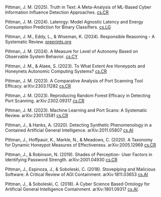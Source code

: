 Pittman, J. M. (2025). Truth in Text: A Meta-Analysis of ML-Based Cyber Information Influence Detection Approaches. [cs.CR](https://doi.org/10.48550/arXiv.2503.22686)

Pittman, J. M. (2024). Latenrgy: Model Agnostic Latency and Energy Consumption Prediction for Binary Classifiers. [cs.LG](https://doi.org/10.48550/arXiv.2412.19241)

Pittman, J. M., Eddy, L., & Wiseman, K. (2024). Responsible Reasoning - A Systematic Review. [preprints.org](https://www.preprints.org/manuscript/202410.0985/v1/download)

Pittman, J. M. (2024). A Measure for Level of Autonomy Based on Observable System Behavior. [cs.CY](https://arxiv.org/pdf/2407.14975)

Pittman, J. M., & Alaee, S. (2023). To What Extent Are Honeypots and Honeynets Autonomic Computing Systems? [cs.CR](http://arxiv.org/abs/2307.11038)

Pittman, J. M. (2023). A Comparative Analysis of Port Scanning Tool Efficacy. arXiv:2303.11282 [cs.CR](https://arxiv.org/abs/2303.11282)

Pittman, J. M. (2023). Reproducing Random Forest Efficacy in Detecting Port Scanning. arXiv:2302.09317 [cs.CR](https://arxiv.org/abs/2302.09317)

Pittman, J. M. (2023). Machine Learning and Port Scans: A Systematic Review. arXiv:2301.13581 [cs.CR](https://arxiv.org/abs/2301.13581)

Pittman, J., & Hanks, A. (2020). Detecting Synthetic Phenomenology in a Contained Artificial General Intelligence. arXiv:2011.05807 [cs.AI](https://arxiv.org/abs/arXiv:2011.05807)

Pittman, J., Hoffpauir, K., Markle, N., & Meadows, C. (2020). A Taxonomy for Dynamic Honeypot Measures of Effectiveness. arXiv:2005.12969 [cs.CR](https://arxiv.org/abs/2005.12969)

Pittman, J., & Robinson, N. (2019). Shades of Perception- User Factors in Identifying Password Strength. arXiv:2001.04930 [cs.CR](https://arxiv.org/abs/2001.04930)

Pittman, J., Espinoza, J., & Soboleski, C. (2018). Stovepiping and Malicious Software: A Critical Review of AGI Containment. arXiv:1811.03653 [cs.AI](https://arxiv.org/abs/1811.03653)

Pittman, J., & Soboleski, C. (2018). A Cyber Science Based Ontology for Artificial General Intelligence Containment. arXiv:1801.09317 [cs.AI](https://arxiv.org/abs/1801.09317).

